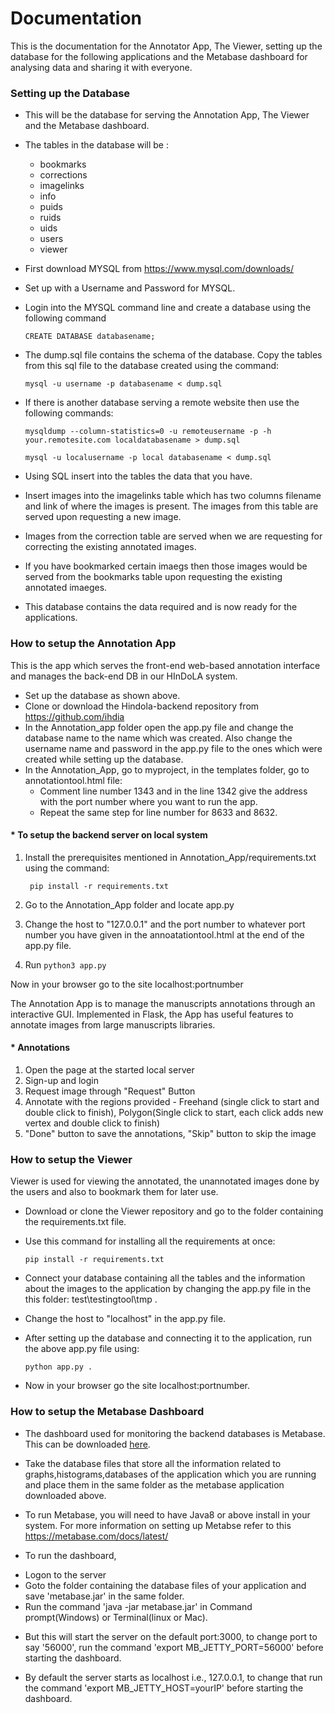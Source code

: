 # Documentation

This is the documentation for the Annotator App, The Viewer, setting up the database for the following applications and the Metabase dashboard for analysing data and sharing it with everyone.

### Setting up the Database

* This will be the database for serving the Annotation App, The Viewer and the Metabase dashboard.
* The tables in the database will be :
  * bookmarks
  * corrections
  * imagelinks
  * info
  * puids
  * ruids
  * uids
  * users
  * viewer
 * First download MYSQL from https://www.mysql.com/downloads/
 * Set up with a Username and Password for MYSQL.
 * Login into the MYSQL command line and create a database using the following command
    
       CREATE DATABASE databasename;
  
 * The dump.sql file contains the schema of the database. Copy the tables from this sql file to the database created using the command:
 
       mysql -u username -p databasename < dump.sql
 *  If there is another database serving a remote website then use the following commands:

        mysqldump --column-statistics=0 -u remoteusername -p -h your.remotesite.com localdatabasename > dump.sql
   
        mysql -u localusername -p local databasename < dump.sql
       
 * Using SQL insert into the tables the data that you have.
 * Insert images into the imagelinks table which has two columns filename and link of where the images is present. The images from this table are served upon requesting a new image.
 * Images from the correction table are served when we are requesting for correcting the existing annotated images.
 * If you have bookmarked certain imaegs then those images would be served from the bookmarks table upon requesting the existing annotated imaeges.
 * This database contains the data required and is now ready for the applications.
 
###  How to setup the Annotation App
This is the app which serves the front-end web-based annotation interface and manages the back-end DB in our HInDoLA system. 

* Set up the database as shown above.
* Clone or download the Hindola-backend repository from    https://github.com/ihdia
* In the Annotation_app folder open the app.py file and change the database name to the name which was created. Also change the username name and password in the app.py file to the ones which were created while setting up the database.
* In the Annotation_App, go to myproject, in the templates folder, go to annotationtool.html file:
  * Comment line number 1343 and in the line 1342 give the address with the port number where you want to run the app.
  * Repeat the same step for line number for 8633 and 8632.
#### * To setup the backend server on local system
1. Install the prerequisites mentioned in Annotation_App/requirements.txt using the command:
      
        pip install -r requirements.txt
2. Go to the Annotation_App folder and locate app.py
3. Change the host to "127.0.0.1" and the port number to whatever port number you have given in the annoatationtool.html at the end of the app.py file.
4. Run ```python3 app.py ```

Now in your browser go to the site localhost:portnumber

The Annotation App is to manage the manuscripts annotations through an interactive GUI. Implemented in Flask, the App has useful features to annotate images from large manuscripts libraries.

#### * Annotations
1. Open the page at the started local server
2. Sign-up and login
3. Request image through "Request" Button
4. Annotate with the regions provided - Freehand (single click to start and double click to finish), Polygon(Single click     to start, each click adds new vertex and double click to finish)
5. "Done" button to save the annotations, "Skip" button to skip the image 


### How to setup the Viewer

Viewer is used for viewing the annotated, the unannotated images done by the users and also to bookmark them for later use.
* Download or clone the Viewer repository and go to the folder containing the requirements.txt file.

* Use this command for installing all the requirements at once:

      pip install -r requirements.txt

* Connect your database containing all the tables and the information about the images to the application by changing the app.py file in the this folder: test\testingtool\tmp .

* Change the host to "localhost" in the app.py file. 

* After setting up the database and connecting it to the application, run the above app.py file using:

      python app.py .

 * Now in your browser go the site localhost:portnumber.
 
 ### How to setup the Metabase Dashboard
 
* The dashboard used for monitoring the backend databases is Metabase. This can be downloaded [here](https://metabase.com/start/jar.html).
* Take the database files that store all the information related to graphs,histograms,databases of the application which you are running and place them in the same folder as the metabase application downloaded above.

* To run Metabase, you will need to have Java8 or above install in your system. 
  For more information on setting up Metabse refer to this https://metabase.com/docs/latest/

* To run the dashboard,
- Logon to the server
- Goto the folder containing the database files of your application and save 'metabase.jar' in the same folder. 
- Run the command 'java -jar metabase.jar' in Command prompt(Windows) or Terminal(linux or Mac).

* But this will start the server on the default port:3000, to change port to say '56000', run the command
'export MB_JETTY_PORT=56000' before starting the dashboard. 

* By default the server starts as localhost i.e., 127.0.0.1, to change that run the command
  'export MB_JETTY_HOST=yourIP' before starting the dashboard.


  
